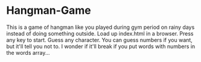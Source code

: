 # Hangman-Game
This is a game of hangman like you played during gym period on rainy days instead of doing something outside.
Load up index.html in a browser.
Press any key to start.
Guess any character. You can guess numbers if you want, but it'll tell you not to.
I wonder if it'll break if you put words with numbers in the words array...

